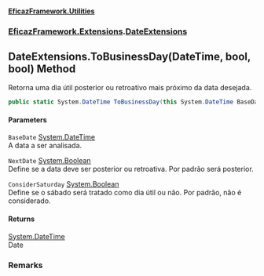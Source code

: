 #### [EficazFramework.Utilities](EficazFramework_Utilities.md 'EficazFramework.Utilities')
### [EficazFramework.Extensions](EficazFramework_Utilities.md#EficazFramework_Extensions 'EficazFramework.Extensions').[DateExtensions](DateExtensions.md 'EficazFramework.Extensions.DateExtensions')
## DateExtensions.ToBusinessDay(DateTime, bool, bool) Method
Retorna uma dia útil posterior ou retroativo mais próximo da data desejada.  
```csharp
public static System.DateTime ToBusinessDay(this System.DateTime BaseDate, bool NextDate=true, bool ConsiderSaturday=false);
```
#### Parameters
<a name='EficazFramework_Extensions_DateExtensions_ToBusinessDay(System_DateTime_bool_bool)_BaseDate'></a>
`BaseDate` [System.DateTime](https://docs.microsoft.com/en-us/dotnet/api/System.DateTime 'System.DateTime')  
A data a ser analisada.
  
<a name='EficazFramework_Extensions_DateExtensions_ToBusinessDay(System_DateTime_bool_bool)_NextDate'></a>
`NextDate` [System.Boolean](https://docs.microsoft.com/en-us/dotnet/api/System.Boolean 'System.Boolean')  
Define se a data deve ser posterior ou retroativa. Por padrão será posterior.
  
<a name='EficazFramework_Extensions_DateExtensions_ToBusinessDay(System_DateTime_bool_bool)_ConsiderSaturday'></a>
`ConsiderSaturday` [System.Boolean](https://docs.microsoft.com/en-us/dotnet/api/System.Boolean 'System.Boolean')  
Define se o sábado será tratado como dia útil ou não. Por padrão, não é considerado.
  
#### Returns
[System.DateTime](https://docs.microsoft.com/en-us/dotnet/api/System.DateTime 'System.DateTime')  
Date
### Remarks
